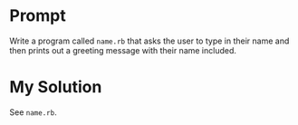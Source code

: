 # Prompt

Write a program called `name.rb` that asks the user to type in their name and then prints out a greeting message with their name included.

# My Solution

See `name.rb`.

